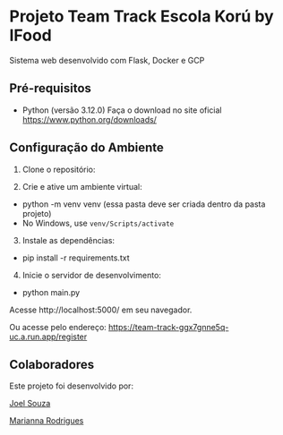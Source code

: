 # Projeto Team Track Escola Korú by IFood
 Sistema web desenvolvido com Flask, Docker e GCP

## Pré-requisitos

- Python (versão 3.12.0) Faça o download no site oficial https://www.python.org/downloads/

## Configuração do Ambiente

1. Clone o repositório:

2. Crie e ative um ambiente virtual:
- python -m venv venv (essa pasta deve ser criada dentro da pasta projeto)
- No Windows, use `venv/Scripts/activate`

3. Instale as dependências:
- pip install -r requirements.txt

4. Inicie o servidor de desenvolvimento:
- python main.py

Acesse http://localhost:5000/ em seu navegador.

Ou acesse pelo endereço: https://team-track-ggx7gnne5q-uc.a.run.app/register

## Colaboradores
Este projeto foi desenvolvido por:

[Joel Souza](https://github.com/joelgxp)

[Marianna Rodrigues](https://github.com/mxriannar)

